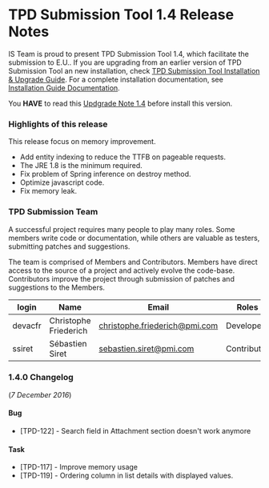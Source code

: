 # TPD Submission Tool 1.4 Release Notes

IS Team is proud to present TPD Submission Tool 1.4, which facilitate the submission to E.U..
If you are upgrading from an earlier version of TPD Submission Tool an new installation, check [TPD Submission Tool Installation & Upgrade Guide](../installation-upgrade-note.html).
For a complete installation documentation, see [Installation Guide Documentation][installation].

You **HAVE** to read this [Updgrade Note 1.4](../installation-upgrade-note.html#upgrade-note_1_4) before install this version. 

[installation]: ../doc/installation-guide.html

### Highlights of this release

This release focus on memory improvement.

* Add entity indexing to reduce the TTFB on pageable requests.
* The JRE 1.8 is the minimum required.
* Fix problem of Spring inference on destroy method.
* Optimize javascript code.
* Fix memory leak.
	

### TPD Submission Team

A successful project requires many people to play many roles. Some members write code or documentation, while others are valuable as testers, submitting patches and suggestions.

The team is comprised of Members and Contributors. Members have direct access to the source of a project and actively evolve the code-base. Contributors improve the project through submission of patches and suggestions to the Members.

| login | Name | Email | Roles |
|-------|------|-------|-------|
| devacfr | Christophe Friederich | <christophe.friederich@pmi.com> | Developer |
| ssiret | Sébastien Siret | <sebastien.siret@pmi.com> | Contributor |

### 1.4.0 Changelog
(*7 December 2016*)

#### Bug

* [TPD-122] - Search field in Attachment section doesn't work anymore

#### Task

* [TPD-117] - Improve memory usage
* [TPD-119] - Ordering column in list details with displayed values.




